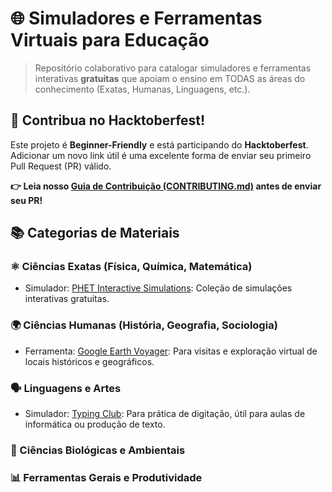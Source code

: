 # 🌐 Simuladores e Ferramentas Virtuais para Educação

> Repositório colaborativo para catalogar simuladores e ferramentas interativas **gratuitas** que apoiam o ensino em TODAS as áreas do conhecimento (Exatas, Humanas, Linguagens, etc.).

## 🧡 Contribua no Hacktoberfest!

Este projeto é **Beginner-Friendly** e está participando do **Hacktoberfest**. Adicionar um novo link útil é uma excelente forma de enviar seu primeiro Pull Request (PR) válido.

**👉 Leia nosso [Guia de Contribuição (CONTRIBUTING.md)](CONTRIBUTING.md) antes de enviar seu PR!**

## 📚 Categorias de Materiais

### ⚛️ Ciências Exatas (Física, Química, Matemática)
* Simulador: [PHET Interactive Simulations](https://phet.colorado.edu/pt_BR/): Coleção de simulações interativas gratuitas.


### 🌍 Ciências Humanas (História, Geografia, Sociologia)
* Ferramenta: [Google Earth Voyager](https://earth.google.com/web/): Para visitas e exploração virtual de locais históricos e geográficos.


### 🗣️ Linguagens e Artes
* Simulador: [Typing Club](https://www.typingclub.com/): Para prática de digitação, útil para aulas de informática ou produção de texto.


### 🌱 Ciências Biológicas e Ambientais


### 📊 Ferramentas Gerais e Produtividade